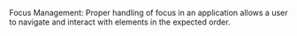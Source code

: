 Focus Management: Proper handling of focus in an application allows a user to navigate and interact with elements in the expected order. 